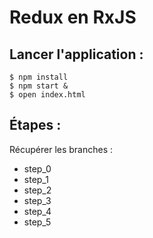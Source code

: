 # Redux en RxJS

## Lancer l'application :

    $ npm install
    $ npm start &
    $ open index.html

## Étapes :

Récupérer les branches :
- step_0
- step_1
- step_2
- step_3
- step_4
- step_5
